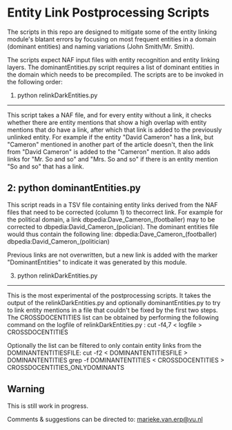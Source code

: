 Entity Link Postprocessing Scripts 
===================================

The scripts in this repo are designed to mitigate some of the entity linking module's blatant errors by focusing on most frequent entities in a domain (dominant entities) and naming variations (John Smith/Mr. Smith).

The scripts expect NAF input files with entity recognition and entity linking layers. The dominantEntities.py script requires a list of dominant entities in the domain which needs to be precompiled. The scripts are to be invoked in the following order:

1. python relinkDarkEntities.py <INPUTFILE> 
-------------------------------------------
This script takes a NAF file, and for every entity without a link, it checks whether there are entity mentions that show a high overlap with entity mentions that do have a link, after which that link is added to the previously unlinked entity. For example if the entity "David Cameron" has a link, but "Cameron" mentioned in another part of the article doesn't, then the link from "David Cameron" is added to the "Cameron" mention. It also adds links for "Mr. So and so" and "Mrs. So and so" if there is an entity mention "So and so" that has a link. 

2: python dominantEntities.py <INPUTFILE> <DOMINANTENTITIESFILE>
--------------------------------------------------------------
This script reads in a TSV file containing entity links derived from the NAF files that need to be corrected (column 1) to thecorrect link. For example for the political domain, a link dbpedia:Dave_Cameron_(footballer) may to be corrected to dbpedia:David_Cameron_(polician). The dominant entities file would thus contain the following line: 
dbpedia:Dave_Cameron_(footballer) dbpedia:David_Cameron_(politician)

Previous links are not overwritten, but a new link is added with the marker "DominantEntities" to indicate it was generated by this module. 

3. python relinkDarkEntities.py <INPUTFILE> <CROSSDOCENTITIES>
--------------------------------------------------------------
This is the most experimental of the postprocessing scripts. It takes the output of the relinkDarkEntities.py and optionally dominantEntities.py to try to link entity mentions in a file that couldn't be fixed by the first two steps. 
The CROSSDOCENTITIES list can be obtained by performing the following command on the logfile of relinkDarkEntities.py <INPUTFILE>:
cut -f4,7 < logfile > CROSSDOCENTITIES 

Optionally the list can be filtered to only contain entity links from the DOMINANTENTITIESFILE:
cut -f2 < DOMINANTENTITIESFILE > DOMINANTENTITIES 
grep -f DOMINANTENTITIES < CROSSDOCENTITIES > CROSSDOCENTITIES_ONLYDOMINANTS


Warning
-------
This is still work in progress.

Comments & suggestions can be directed to: marieke.van.erp@vu.nl
